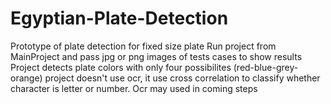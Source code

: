 # Egyptian-Plate-Detection
Prototype of plate detection for fixed size plate 
Run project from MainProject and pass jpg or png images of tests cases to show results
Project detects plate colors with only four possibilites (red-blue-grey-orange)
project doesn't use ocr, it use cross correlation to classify whether character is letter or number.
Ocr may used in coming steps
